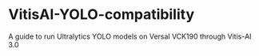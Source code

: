 # VitisAI-YOLO-compatibility
A guide to run Ultralytics YOLO models on Versal VCK190 through Vitis-AI 3.0
